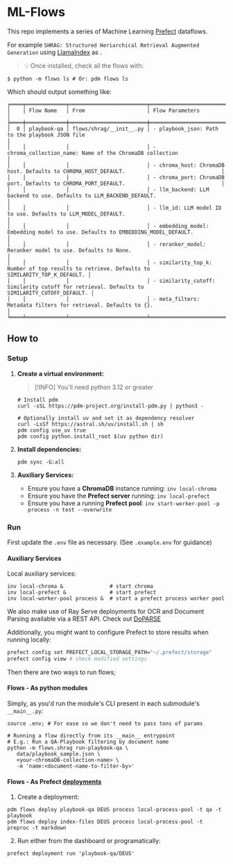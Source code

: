 # ML-Flows

This repo implements a series of Machine Learning [Prefect](https://www.prefect.io/opensource) dataflows.

For example `SHRAG: Structured Heriarchical Retrieval Augmented Generation` using [LlamaIndex](https://www.llamaindex.ai/) as .

> 💡 Once installed, check all the flows with:

```shell
$ python -m flows ls # Or: pdm flows ls
```

Which should output something like:
```shell
╒════╤═════════════╤═════════════════════════╤══════════════════════════════════════════════════════════════════════════════════════════════╕
│    │ Flow Name   │ From                    │ Flow Parameters                                                                              │
╞════╪═════════════╪═════════════════════════╪══════════════════════════════════════════════════════════════════════════════════════════════╡
│  0 │ playbook-qa │ flows/shrag/__init__.py │ - playbook_json: Path to the playbook JSON file                                              │
│    │             │                         │ - chroma_collection_name: Name of the ChromaDB collection                                    │
│    │             │                         │ - chroma_host: ChromaDB host. Defaults to CHROMA_HOST_DEFAULT.                               │
│    │             │                         │ - chroma_port: ChromaDB port. Defaults to CHROMA_PORT_DEFAULT.                               │
│    │             │                         │ - llm_backend: LLM backend to use. Defaults to LLM_BACKEND_DEFAULT.                          │
│    │             │                         │ - llm_id: LLM model ID to use. Defaults to LLM_MODEL_DEFAULT.                                │
│    │             │                         │ - embedding_model: Embedding model to use. Defaults to EMBEDDING_MODEL_DEFAULT.              │
│    │             │                         │ - reranker_model: Reranker model to use. Defaults to None.                                   │
│    │             │                         │ - similarity_top_k: Number of top results to retrieve. Defaults to SIMILARITY_TOP_K_DEFAULT. │
│    │             │                         │ - similarity_cutoff: Similarity cutoff for retrieval. Defaults to SIMILARITY_CUTOFF_DEFAULT. │
│    │             │                         │ - meta_filters: Metadata filters for retrieval. Defaults to {}.                              │
╘════╧═════════════╧═════════════════════════╧══════════════════════════════════════════════════════════════════════════════════════════════╛
```

## How to

### Setup

1. **Create a virtual environment:**

   > [!INFO] You'll need python 3.12 or greater

   ```shell
   # Install pdm
   curl -sSL https://pdm-project.org/install-pdm.py | python3 -

   # Optionally install uv and set it as dependency resolver
   curl -LsSf https://astral.sh/uv/install.sh | sh
   pdm config use_uv true
   pdm config python.install_root $(uv python dir)
   ```

2. **Install dependencies:**

   ```shell
   pdm sync -G:all
   ```

3. **Auxiliary Services:**
   - Ensure you have a **ChromaDB** instance running: `inv local-chroma`
   - Ensure you have the **Prefect server** running: `inv local-prefect`
   - Ensure you have a running **Prefect pool**: `inv start-worker-pool -p process -n test --overwrite`

### Run

   First update the `.env` file as necessary. (See `.example.env` for guidance)

#### Auxiliary Services

   Local auxiliary services:

   ```shell
   inv local-chroma &               # start chroma
   inv local-prefect &              # start prefect
   inv local-worker-pool process &  # start a prefect process worker pool
   ```

   We also make use of Ray Serve deployments for OCR and Document Parsing available
   via a REST API. Check out [DoPARSE](https://github.com/josemarcosrf/DoPARSE)

   Additionally, you might want to configure Prefect to store results when running
   locally:

   ```bash
   prefect config set PREFECT_LOCAL_STORAGE_PATH="~/.prefect/storage"
   prefect config view # check modified settings
   ```

   Then there are two ways to run flows;

#### Flows - As python modules

   Simply, as you'd run the module's CLI present in each submodule's `__main__.py`:

   ```shell
   source .env; # For ease so we don't need to pass tons of params

   # Running a flow directly from its __main__ entrypoint
   # E.g.: Run a QA-Playbook filtering by document name
   python -m flows.shrag run-playbook-qa \
      data/playbook_sample.json \
      <your-chromaDB-collection-name> \
      -m 'name:<document-name-to-filter-by>'
   ```

#### Flows - As Prefect [deployments](https://docs.prefect.io/latest/concepts/deployments/)

1. Create a deployment:

```shell
pdm flows deploy playbook-qa DEUS process local-process-pool -t qa -t playbook
pdm flows deploy index-files DEUS process local-process-pool -t preproc -t markdown
```

2. Run either from the dashboard or programatically:

```shell
prefect deployment run 'playbook-qa/DEUS'
```



